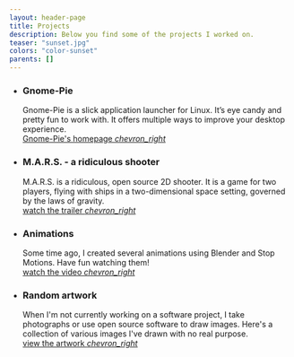 ```yaml
---
layout: header-page
title: Projects
description: Below you find some of the projects I worked on.
teaser: "sunset.jpg"
colors: "color-sunset"
parents: []
---
```

<div class="row">
  <div class="col s12">
    <div class="accordion accordion-items-4">
      <ul>
        <li class="color-teaser-gnomepie" style="background-image:url('/assets/pictures/teaser-gnomepie.jpg')">
          <div>
            <h3>Gnome-Pie</h3>
            <p>Gnome-Pie is a slick application launcher for Linux. It’s eye candy and pretty fun to work with. It offers multiple ways to improve your desktop experience. <br><a href="/gnome-pie.html">Gnome-Pie's homepage <i class="material-icons tiny top-offset">chevron_right</i></a></p>
          </div>
        </li>
        <li class="color-project-gnomepie" style="background-image:url('/assets/pictures/teaser-mars.jpg')">
          <div>
            <h3>M.A.R.S. - a ridiculous shooter</h3>
            <p>M.A.R.S. is a ridiculous, open source 2D shooter. It is a game for two players, flying with ships in a two-dimensional space setting, governed by the laws of gravity. <br> <a href="/mars.html">watch the trailer <i class="material-icons tiny top-offset">chevron_right</i></a></p>
          </div>
        </li>
        <li class="color-lfelc-planning" style="background-image:url('/assets/pictures/teaser-formes-et-couleurs.jpg')">
          <div>
            <h3>Animations</h3>
            <p>Some time ago, I created several animations using Blender and Stop Motions. Have fun watching them!<br> <a href="/animations.html">watch the video <i class="material-icons tiny top-offset">chevron_right</i></a></p>
          </div>
        </li>
        <li class="color-london" style="background-image:url('/assets/pictures/london.jpg')">
          <div>
            <h3>Random artwork</h3>
            <p>When I'm not currently working on a software project, I take photographs or use open source software to draw images. Here's a collection of various images I've drawn with no real purpose.<br> <a href="/artwork.html">view the artwork <i class="material-icons tiny top-offset">chevron_right</i></a></p>
          </div>
        </li>
      </ul>
    </div>
  </div>
</div>
